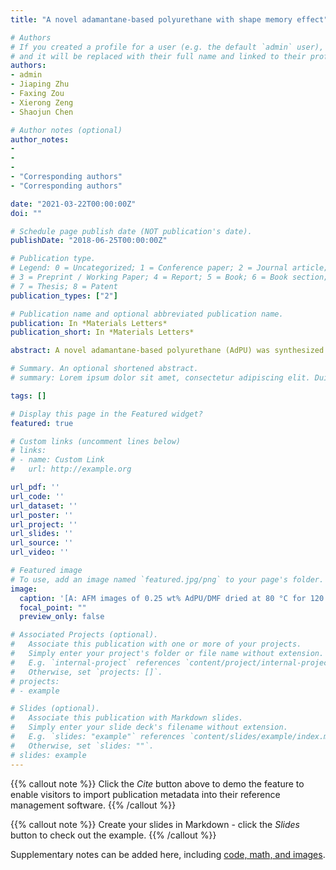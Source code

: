 ```yaml
---
title: "A novel adamantane-based polyurethane with shape memory effect"

# Authors
# If you created a profile for a user (e.g. the default `admin` user), write the username (folder name) here 
# and it will be replaced with their full name and linked to their profile.
authors:
- admin
- Jiaping Zhu
- Faxing Zou
- Xierong Zeng
- Shaojun Chen

# Author notes (optional)
author_notes:
- 
- 
- 
- "Corresponding authors"
- "Corresponding authors"

date: "2021-03-22T00:00:00Z"
doi: ""

# Schedule page publish date (NOT publication's date).
publishDate: "2018-06-25T00:00:00Z"

# Publication type.
# Legend: 0 = Uncategorized; 1 = Conference paper; 2 = Journal article;
# 3 = Preprint / Working Paper; 4 = Report; 5 = Book; 6 = Book section;
# 7 = Thesis; 8 = Patent
publication_types: ["2"]

# Publication name and optional abbreviated publication name.
publication: In *Materials Letters*
publication_short: In *Materials Letters*

abstract: A novel adamantane-based polyurethane (AdPU) was synthesized via efficient ring-opening polymeriza- tion of 1,3,5,7-tetrahydroxyadamantane with e-caprolactone followed by one-step polymerization of poly(e-caprolactone) (PCL2000) with 1,6-hexamethylene diisocyanate (HDI). The incorporation of 1,3,5,7-tetrahydroxyadamantane enhanced the thermal stability of AdPU. It was found that AdPU was composed of a crystalline soft phase and an amorphous hard phase; and the aggregation of segments could form nano-sized crystal fibers by controlling the drying conditions. Finally, shape memory effect tests showed that AdPU has thermal-induced shape memory effect with good shape fixation and 85% shape recovery. This work opens a new avenue to design polyurethane frameworks with cubic geometry structure for shape memory applications.

# Summary. An optional shortened abstract.
# summary: Lorem ipsum dolor sit amet, consectetur adipiscing elit. Duis posuere tellus ac convallis placerat. Proin tincidunt magna sed ex sollicitudin condimentum.

tags: []

# Display this page in the Featured widget?
featured: true

# Custom links (uncomment lines below)
# links:
# - name: Custom Link
#   url: http://example.org

url_pdf: ''
url_code: ''
url_dataset: ''
url_poster: ''
url_project: ''
url_slides: ''
url_source: ''
url_video: ''

# Featured image
# To use, add an image named `featured.jpg/png` to your page's folder. 
image:
  caption: '[A: AFM images of 0.25 wt% AdPU/DMF dried at 80 °C for 120 min (a), 50 °C for 120 min (b) and 150 min (c); B: thermal-induced shape recovery process of AdPU at 50 °C; C: strain–stress-temperature–time curves of AdPU.](featured.png)'
  focal_point: ""
  preview_only: false

# Associated Projects (optional).
#   Associate this publication with one or more of your projects.
#   Simply enter your project's folder or file name without extension.
#   E.g. `internal-project` references `content/project/internal-project/index.md`.
#   Otherwise, set `projects: []`.
# projects:
# - example

# Slides (optional).
#   Associate this publication with Markdown slides.
#   Simply enter your slide deck's filename without extension.
#   E.g. `slides: "example"` references `content/slides/example/index.md`.
#   Otherwise, set `slides: ""`.
# slides: example
---
```


{{% callout note %}}
Click the *Cite* button above to demo the feature to enable visitors to import publication metadata into their reference management software.
{{% /callout %}}

{{% callout note %}}
Create your slides in Markdown - click the *Slides* button to check out the example.
{{% /callout %}}

Supplementary notes can be added here, including [code, math, and images](https://wowchemy.com/docs/writing-markdown-latex/).
